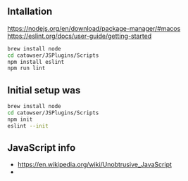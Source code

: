 ## Intallation

https://nodejs.org/en/download/package-manager/#macos
https://eslint.org/docs/user-guide/getting-started

```sh
brew install node
cd catowser/JSPlugins/Scripts
npm install eslint
npm run lint
```


## Initial setup was

```sh
brew install node
cd catowser/JSPlugins/Scripts
npm init
eslint --init
```

## JavaScript info
- https://en.wikipedia.org/wiki/Unobtrusive_JavaScript
- 